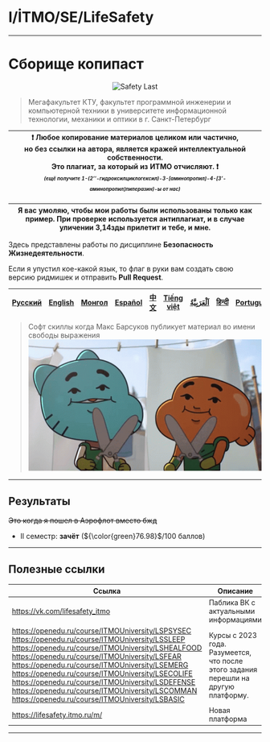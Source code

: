 # I/İTMO/SE/LifeSafety

---
# Сборище копипаст
<p align="center">
    <img src="https://media1.tenor.com/m/19bU2uw0v5QAAAAC/avril-avril-lavigne.gif" alt="Safety Last"/>
</p>

> Мегафакультет КТУ, факультет программной инженерии и компьютерной техники в университете информационной технологии, механики и оптики в г. Санкт-Петербург

| :exclamation: <b>Любое копирование материалов целиком или частично,<br>но без ссылки на автора, является кражей интеллектуальной собственности.<br>Это плагиат, за который из ИТМО отчисляют.</b> :exclamation:<br><sub><sup><i>(ещё получите 1-(2’’-гидроксилциклогексил)-3-[аминопропил]-4-[3’-аминопропил]пиперазин)-ы от нас)</sup></sub></b> |
|---------------------------------------------------------------------------------------------------------------------------------------------------------------------------------------------------------------------------------------------------------------------------------------------------------------------------------------------------|

| Я вас умоляю, чтобы мои работы были использованы только как пример. При проверке используется антиплагиат, и в случае уличении 3,14зды прилетит и тебе, и мне. |
|----------------------------------------------------------------------------------------------------------------------------------------------------------------|

Здесь представлены работы по дисциплине **Безопасность Жизнедеятельности**.

Если я упустил кое-какой язык, то флаг в руки вам создать свою версию ридмишек и отправить **Pull Request**.

| [<strong>Русский</strong>](https://github.com/XVIIStarPlatinum/itmo/blob/master/Software%20Engineering/Life%20Safety/README.md) | [<strong>English</strong>](https://github.com/XVIIStarPlatinum/itmo/blob/master/Software%20Engineering/Life%20Safety/.docs/README_EN.md) | [<strong>Монгол</strong>](https://github.com/XVIIStarPlatinum/itmo/blob/master/Software%20Engineering/Life%20Safety/.docs/README_MN.md) | [<strong>Español</strong>](https://github.com/XVIIStarPlatinum/itmo/blob/master/Software%20Engineering/Life%20Safety/.docs/README_ES.md) | [<strong>中文</strong>](https://github.com/XVIIStarPlatinum/itmo/blob/master/Software%20Engineering/Life%20Safety/.docs/README_CN.md) | [<strong>Tiếng việt</strong>](https://github.com/XVIIStarPlatinum/itmo/blob/master/Software%20Engineering/Life%20Safety/.docs/README_VN.md) | [<strong><p dir="rtl" lang="ar">اَلْعَرَبِيَّةُ</p></strong>](https://github.com/XVIIStarPlatinum/itmo/blob/master/Software%20Engineering/Life%20Safety/.docs/README_AR.md) | [<strong>हिन्दी</strong>](https://github.com/XVIIStarPlatinum/itmo/blob/master/Software%20Engineering/Life%20Safety/.docs/README_IN.md) | [<strong>Português</strong>](https://github.com/XVIIStarPlatinum/itmo/blob/master/Software%20Engineering/IO%20Systems/Life%20Safety/.docs/README_PT.md) |
|---------------------------------------------------------------------------------------------------------------------------------|------------------------------------------------------------------------------------------------------------------------------------------|-----------------------------------------------------------------------------------------------------------------------------------------|------------------------------------------------------------------------------------------------------------------------------------------|-------------------------------------------------------------------------------------------------------------------------------------|---------------------------------------------------------------------------------------------------------------------------------------------|-----------------------------------------------------------------------------------------------------------------------------------------------------------------------------|-----------------------------------------------------------------------------------------------------------------------------------------|---------------------------------------------------------------------------------------------------------------------------------------------------------|
> Софт скиллы когда Макс Барсуков публикует материал во имени свободы выражения\
> ![pp privileges](/img/gifs/darwin-watterson.gif)

---
## Результаты
<s>Это когда я пошел в Аэрофлот вместо бжд</s>
- II семестр: **зачёт** (${\color{green}76.98}$/100 баллов)
---
## Полезные ссылки <a name="links"></a>
| Ссылка                                                                                                                                                                                                                                                                                                                                                                                                                                                                                   | Описание                                                                            |
|------------------------------------------------------------------------------------------------------------------------------------------------------------------------------------------------------------------------------------------------------------------------------------------------------------------------------------------------------------------------------------------------------------------------------------------------------------------------------------------|-------------------------------------------------------------------------------------|
| https://vk.com/lifesafety_itmo                                                                                                                                                                                                                                                                                                                                                                                                                                                           | Паблика ВК с актуальными информациями                                               |
| https://openedu.ru/course/ITMOUniversity/LSPSYSEC<br>https://openedu.ru/course/ITMOUniversity/LSSLEEP<br>https://openedu.ru/course/ITMOUniversity/LSHEALFOOD<br>https://openedu.ru/course/ITMOUniversity/LSFEAR<br>https://openedu.ru/course/ITMOUniversity/LSEMERG<br>https://openedu.ru/course/ITMOUniversity/LSECOLIFE<br>https://openedu.ru/course/ITMOUniversity/LSDEFENSE<br>https://openedu.ru/course/ITMOUniversity/LSCOMMAN<br>https://openedu.ru/course/ITMOUniversity/LSBASIC | Курсы с 2023 года. Разумеется, что после этого задания перешли на другую платформу. |
| https://lifesafety.itmo.ru/m/                                                                                                                                                                                                                                                                                                                                                                                                                                                            | Новая платформа                                                                     |

---